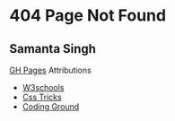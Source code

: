 # 404 Page Not Found 
## Samanta Singh
[GH Pages](https://github.com/Samantasingh/Cpnt260-a3)
Attributions
- [W3schools](https://www.w3schools.com/)
- [Css Tricks](https://css-tricks.com/couple-takes-sticky-footer/)
- [Coding Ground](https://www.tutorialspoint.com/online_css_editor.php)
